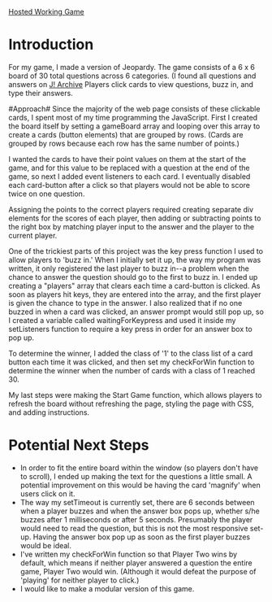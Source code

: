 [Hosted Working Game](http://maggielove.github.io/WDI-Projects/)

# Introduction #
For my game, I made a version of Jeopardy. The game consists of a 6 x 6 board of 30 total questions across 6 categories. (I found all questions and answers on [J! Archive](http://j-archive.com/) Players click cards to view questions, buzz in, and type their answers. 

#Approach#
Since the majority of the web page consists of these clickable cards, I spent most of my time programming the JavaScript. First I created the board itself by setting a gameBoard array and looping over this array to create a cards (button elements) that are grouped by rows. (Cards are grouped by rows because each row has the same number of points.) 

I wanted the cards to have their point values on them at the start of the game, and for this value to be replaced with a question at the end of the game, so next I added event listeners to each card. I eventually disabled each card-button after a click so that players would not be able to score twice on one question. 

Assigning the points to the correct players required creating separate div elements for the scores of each player, then adding or subtracting points to the right box by matching player input to the answer and the player to the current player. 

One of the trickiest parts of this project was the key press function I used to allow players to 'buzz in.' When I initially set it up, the way my program was written, it only registered the last player to buzz in--a problem when the chance to answer the question should go to the first to buzz in. I ended up creating a "players" array that clears each time a card-button is clicked. As soon as players hit keys, they are entered into the array, and the first player is given the chance to type in the answer. I also realized that if no one buzzed in when a card was clicked, an answer prompt would still pop up, so I created a variable called waitingForKeypress and used it inside my setListeners function to require a key press in order for an answer box to pop up. 

To determine the winner, I added the class of '1' to the class list of a card button each time it was clicked, and then set my checkForWin function to determine the winner when the number of cards with a class of 1 reached 30. 

My last steps were making the Start Game function, which allows players to refresh the board without refreshing the page, styling the page with CSS, and adding instructions. 

# Potential Next Steps #
* In order to fit the entire board within the window (so players don't have to scroll), I ended up making the text for the questions a little small. A potential improvement on this would be having the card 'magnify' when users click on it. 
* The way my setTimeout is currently set, there are 6 seconds between when a player buzzes and when the answer box pops up, whether s/he buzzes after 1 milliseconds or after 5 seconds. Presumably the player would need to read the question, but this is not the most responsive set-up. Having the answer box pop up as soon as the first player buzzes would be ideal. 
* I've written my checkForWin function so that Player Two wins by default, which means if neither player answered a question the entire game, Player Two would win. (Although it would defeat the purpose of 'playing' for neither player to click.) 
* I would like to make a modular version of this game.
